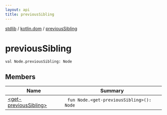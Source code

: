 ```yaml
---
layout: api
title: previousSibling
---
```

[stdlib](../../index.html) / [kotlin.dom](../index.html) / [previousSibling](index.html)

# previousSibling

```
val Node.previousSibling: Node
```
## Members
| Name | Summary |
|------|---------|
|[&lt;get-previousSibling&gt;](_get-previousSibling_.html)|&nbsp;&nbsp;`fun Node.<get-previousSibling>(): Node`<br>|
